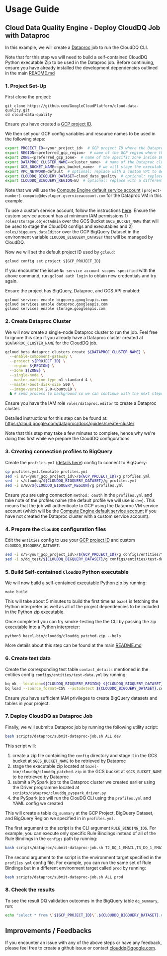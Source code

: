 # Usage Guide

## Cloud Data Quality Engine - Deploy CloudDQ Job with Dataproc

In this example, we will create a [Dataproc](https://cloud.google.com/dataproc/docs/concepts/overview) job to run the CloudDQ CLI.

Note that for this step we will need to build a self-contained CloudDQ Python executable Zip to be used in the Dataproc job. Before continuing, ensure you have already installed the development dependencies outlined in the main [README.md](../README.md#Development)

### 1. Project Set-Up

First clone the project:
```
git clone https://github.com/GoogleCloudPlatform/cloud-data-quality.git
cd cloud-data-quality
```

Ensure you have created a [GCP project ID](https://cloud.google.com/resource-manager/docs/creating-managing-projects#before_you_begin). 

We then set your GCP config variables and resource names to be used in the following steps:

```bash
export PROJECT_ID=<your_project_id>  # GCP project ID where the Dataproc cluster and BigQuery dataset will be deployed
export REGION=<preferred_gcp_region>  # name of the GCP region where the Dataproc cluster is deployed
export ZONE=<preferred_gcp_zone>  # name of the specific zone inside $REGION where the Dataproc cluster is deployed
export DATAPROC_CLUSTER_NAME=<cluster_name>  # name of the Dataproc cluster that will be used for deployment
export GCS_BUCKET_NAME=<gcs_bucket_name>  # we will stage the executables and configs in this GCS bucket for deployment
export VPC_NETWORK=default  # optional: replace with a custom VPC to deploy your Dataproc cluster.
export CLOUDDQ_BIGQUERY_DATASET=cloud_data_quality  # optional: replace with a different BigQuery dataset name that will contain the BigQuery views corresponding to each rule_binding as well as the `dq_summary` validation outcome table.
export CLOUDDQ_BIGQUERY_REGION=EU  # optional: replace with a different BigQuery region where the data validation jobs will be created
```

Note that we will use the [Compute Engine default service account](https://cloud.google.com/compute/docs/access/service-accounts#default_service_account) `[project-number]-compute@developer.gserviceaccount.com` for the Dataproc VM in this example. 

To use a custom service account, follow the instructions [here](https://cloud.google.com/dataproc/docs/concepts/configuring-clusters/service-accounts#creating_a_cluster_with_a_user-managed_vm_service_account). Ensure the custom service account has at minimum IAM permissions 1) `roles/storage.objectAdmin` over the GCS Bucket `$GCS_BUCKET_NAME` that will be used to stage the CloudDQ configs and executables and 2) `roles/bigquery.dataEditor` over the GCP BigQuery Dataset in the environment variable `CLOUDDQ_BIGQUERY_DATASET` that will be managed by CloudDQ.

Now we will set the default project ID used by `gcloud`:
```
gcloud config set project ${GCP_PROJECT_ID}
```

If you encounter the issue `No service account scopes specified` with the above command, run  `gcloud auth login` to obtain new credentials and try again.

Ensure the project has BigQuery, Dataproc, and GCS API enabled:
```
gcloud services enable bigquery.googleapis.com
gcloud services enable dataproc.googleapis.com
gcloud services enable storage.googleapis.com
```

### 2. Create Dataproc Cluster

We will now create a single-node Dataproc cluster to run the job. Feel free to ignore this step if you already have a Dataproc cluster created at `$DATAPROC_CLUSTER_NAME` for the CloudDQ job.

```bash
gcloud beta dataproc clusters create ${DATAPROC_CLUSTER_NAME} \
  --enable-component-gateway \
  --project ${PROJECT_ID} \
  --region ${REGION} \
  --zone ${ZONE} \
  --single-node \
  --master-machine-type n1-standard-4 \
  --master-boot-disk-size 500 \
  --image-version 2.0-ubuntu18 \
  & # send process to background so we can continue with the next steps
```

Ensure you have the IAM role `roles/dataproc.editor` to create a Dataproc cluster.

Detailed instructions for this step can be found at: https://cloud.google.com/dataproc/docs/guides/create-cluster

Note that this step may take a few minutes to complete, hence why we're doing this first while we prepare the CloudDQ configurations.

### 3. Creating connection profiles to BigQuery

Create the `profiles.yml` ([details here](../README.md#setting-up-`dbt`)) config to connect to BigQuery:
```bash
cp profiles.yml.template profiles.yml
sed -i s/\<your_gcp_project_id\>/${GCP_PROJECT_ID}/g profiles.yml
sed -i s/clouddq/${CLOUDDQ_BIGQUERY_DATASET}/g profiles.yml
sed -i s/EU/${CLOUDDQ_BIGQUERY_REGION}/g profiles.yml
```

Ensure you are using connection `method: oauth` in the `profiles.yml` and take note of the profiles name (the default profile we will use is `dev`). This means that the job will authenticate to GCP using the Dataproc VM service account (which will be the [Compute Engine default service account](https://cloud.google.com/compute/docs/access/service-accounts#default_service_account) if you have not created the Dataproc cluster with a custom service account).

### 4. Prepare the `CloudDQ` configuration files

Edit the `entities` config to use your [GCP project ID](https://cloud.google.com/resource-manager/docs/creating-managing-projects#before_you_begin) and custom `CLOUDDQ_BIGQUERY_DATASET`:
```bash
sed -i s/\<your_gcp_project_id\>/${GCP_PROJECT_ID}/g configs/entities/test-data.yml
sed -i s/dq_test/${CLOUDDQ_BIGQUERY_DATASET}/g configs/entities/test-data.yml
```

### 5. Build Self-contained `CloudDQ` Python executable

We will now build a self-contained executable Python zip by running:
```
make build
```

This will take about 5 minutes to build the first time as `bazel` is fetching the Python interpreter as well as all of the project dependencies to be included in the Python zip executable.

Once completed you can try smoke-testing the the CLI by passing the zip executable into a Python interpreter:
```
python3 bazel-bin/clouddq/clouddq_patched.zip --help
```

More details about this step can be found at the main [README.md](../README.md#build-a-self-contained-python-executable-with-bazel)

### 6. Create test data

Create the corresponding test table `contact_details` mentioned in the entities config `configs/entities/test-data.yml` by running:
```bash
bq mk --location=${CLOUDDQ_BIGQUERY_REGION} ${CLOUDDQ_BIGQUERY_DATASET}
bq load --source_format=CSV --autodetect ${CLOUDDQ_BIGQUERY_DATASET}.contact_details dbt/data/contact_details.csv
```

Ensure you have sufficient IAM privileges to create BigQuery datasets and tables in your project.

### 7. Deploy CloudDQ as Dataproc Job

Finally, we will submit a Dataproc job by running the following utility script:

```bash
bash scripts/dataproc/submit-dataproc-job.sh ALL dev
```

This script will:
1. create a zip file containing the `config` directory and stage it in the GCS bucket at `$GCS_BUCKET_NAME` to be retrieved by Dataproc
2. stage the executable zip located at `bazel-bin/clouddq/clouddq_patched.zip` in the GCS bucket at `$GCS_BUCKET_NAME` to be retrieved by Dataproc
3. submit a PySpark job to the Dataproc cluster we created earlier using the Driver programme located at `scripts/dataproc/clouddq_pyspark_driver.py` 
4. the PySpark job will run the ClouDQ CLI using the `profiles.yml` and YAML config we created

This will create a table `dq_summary` at the GCP Project, BigQuery Dataset, and BigQuery Region we specified in in `profiles.yml`.

The first argument to the script is the CLI argument `RULE_BINDING_IDS`. For example, you can execute only specific Rule Bindings instead of all of the Rule Bindings in the `configs` path by running:
```bash
bash scripts/dataproc/submit-dataproc-job.sh T2_DQ_1_EMAIL,T3_DQ_1_EMAIL_DUPLICATE dev
```

The second argument to the script is the environment target specified in the `profiles.yml` config file. For example, you can run the same set of Rule Bindings but in a different environment target called `prod` by running:
```bash
bash scripts/dataproc/submit-dataproc-job.sh ALL prod
```

### 8. Check the results

To see the result DQ validation outcomes in the BigQuery table `dq_summary`, run:
```bash
echo "select * from \`${GCP_PROJECT_ID}\`.${CLOUDDQ_BIGQUERY_DATASET}.dq_summary" | bq query --location=${CLOUDDQ_BIGQUERY_REGION} --nouse_legacy_sql --format=json
```

## Improvements / Feedbacks

If you encounter an issue with any of the above steps or have any feedback, please feel free to create a github issue or contact clouddq@google.com.
